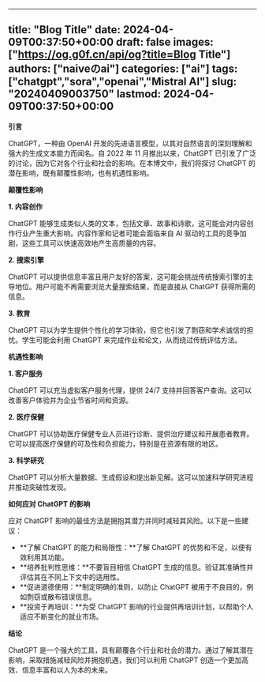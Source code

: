 
---
title: "Blog Title"
date: 2024-04-09T00:37:50+00:00
draft: false
images: ["https://og.g0f.cn/api/og?title=Blog Title"]
authors: ["naiveのai"]
categories: ["ai"]
tags: ["chatgpt","sora","openai","Mistral AI"]
slug: "20240409003750"
lastmod: 2024-04-09T00:37:50+00:00
---
**引言**

ChatGPT，一种由 OpenAI 开发的先进语言模型，以其对自然语言的深刻理解和强大的生成文本能力而闻名。自 2022 年 11 月推出以来，ChatGPT 已引发了广泛的讨论，因为它对各个行业和社会的影响。在本博文中，我们将探讨 ChatGPT 的潜在影响，既有颠覆性影响，也有机遇性影响。

**颠覆性影响**

**1. 内容创作**

ChatGPT 能够生成类似人类的文本，包括文章、故事和诗歌，这可能会对内容创作行业产生重大影响。内容作家和记者可能会面临来自 AI 驱动的工具的竞争加剧，这些工具可以快速高效地产生高质量的内容。

**2. 搜索引擎**

ChatGPT 可以提供信息丰富且用户友好的答案，这可能会挑战传统搜索引擎的主导地位。用户可能不再需要浏览大量搜索结果，而是直接从 ChatGPT 获得所需的信息。

**3. 教育**

ChatGPT 可以为学生提供个性化的学习体验，但它也引发了剽窃和学术诚信的担忧。学生可能会利用 ChatGPT 来完成作业和论文，从而绕过传统评估方法。

**机遇性影响**

**1. 客户服务**

ChatGPT 可以充当虚拟客户服务代理，提供 24/7 支持并回答客户查询。这可以改善客户体验并为企业节省时间和资源。

**2. 医疗保健**

ChatGPT 可以协助医疗保健专业人员进行诊断、提供治疗建议和开展患者教育。它可以提高医疗保健的可及性和负担能力，特别是在资源有限的地区。

**3. 科学研究**

ChatGPT 可以分析大量数据、生成假设和提出新见解。这可以加速科学研究进程并推动突破性发现。

**如何应对 ChatGPT 的影响**

应对 ChatGPT 影响的最佳方法是拥抱其潜力并同时减轻其风险。以下是一些建议：

* **了解 ChatGPT 的能力和局限性：**了解 ChatGPT 的优势和不足，以便有效利用其功能。
* **培养批判性思维：**不要盲目相信 ChatGPT 生成的信息。验证其准确性并评估其在不同上下文中的适用性。
* **促进道德使用：**制定明确的准则，以防止 ChatGPT 被用于不良目的，例如剽窃或散布错误信息。
* **投资于再培训：**为受 ChatGPT 影响的行业提供再培训计划，以帮助个人适应不断变化的就业市场。

**结论**

ChatGPT 是一个强大的工具，具有颠覆各个行业和社会的潜力。通过了解其潜在影响，采取措施减轻风险并拥抱机遇，我们可以利用 ChatGPT 创造一个更加高效、信息丰富和以人为本的未来。
